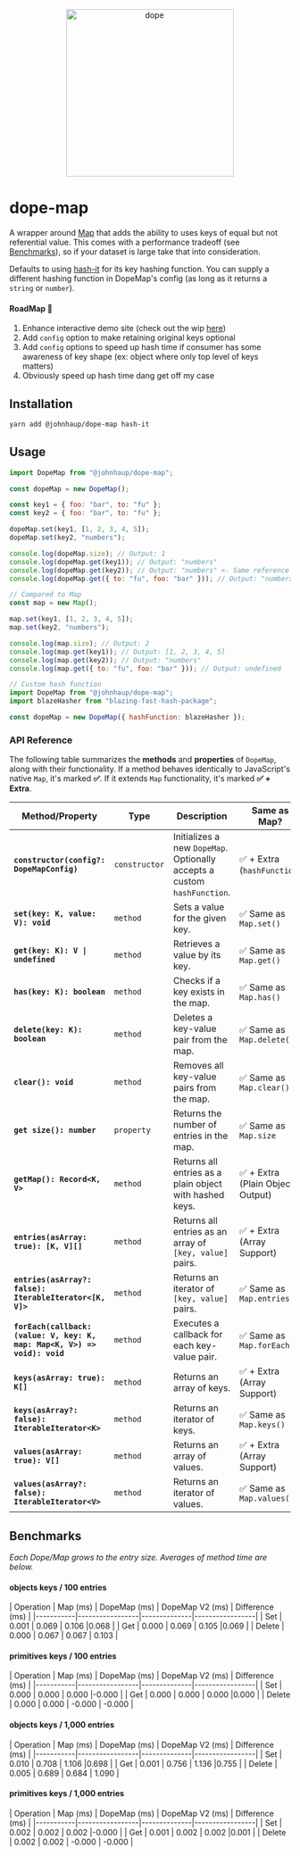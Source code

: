 <div align="center">
  <a href="https://youtu.be/lgErexMUTC0?si=e5aRXD95TYwhgihG">
    <img alt="dope" width=300 src="dope-badges.png">
  </a>
</div>

# dope-map

A wrapper around [Map](https://developer.mozilla.org/en-US/docs/Web/JavaScript/Reference/Global_Objects/Map) that adds the ability to uses keys of equal but not referential value. This comes with a performance tradeoff (see [Benchmarks](#benchmarks)), so if your dataset is large take that into consideration.

Defaults to using [hash-it](https://github.com/planttheidea/hash-it) for its key hashing function. You can supply a different hashing function in DopeMap's config (as long as it returns a `string` or `number`).

#### RoadMap 🚧

1. Enhance interactive demo site (check out the wip <a href="https://johnhaup.github.io/dope-map/" target="_blank">here</a>)
2. Add `config` option to make retaining original keys optional
3. Add `config` options to speed up hash time if consumer has some awareness of key shape (ex: object where only top level of keys matters)
4. Obviously speed up hash time dang get off my case

## Installation

```bash
yarn add @johnhaup/dope-map hash-it
```

## Usage

```javascript
import DopeMap from "@johnhaup/dope-map";

const dopeMap = new DopeMap();

const key1 = { foo: "bar", to: "fu" };
const key2 = { foo: "bar", to: "fu" };

dopeMap.set(key1, [1, 2, 3, 4, 5]);
dopeMap.set(key2, "numbers");

console.log(dopeMap.size); // Output: 1
console.log(dopeMap.get(key1)); // Output: "numbers"
console.log(dopeMap.get(key2)); // Output: "numbers" <- Same reference as above
console.log(dopeMap.get({ to: "fu", foo: "bar" })); // Output: "numbers" <- Same reference as above

// Compared to Map
const map = new Map();

map.set(key1, [1, 2, 3, 4, 5]);
map.set(key2, "numbers");

console.log(map.size); // Output: 2
console.log(map.get(key1)); // Output: [1, 2, 3, 4, 5]
console.log(map.get(key2)); // Output: "numbers"
console.log(map.get({ to: "fu", foo: "bar" })); // Output: undefined
```

```javascript
// Custom hash function
import DopeMap from "@johnhaup/dope-map";
import blazeHasher from "blazing-fast-hash-package";

const dopeMap = new DopeMap({ hashFunction: blazeHasher });
```

### API Reference

The following table summarizes the **methods** and **properties** of `DopeMap`, along with their functionality. If a method behaves identically to JavaScript's native `Map`, it's marked **✅**. If it extends `Map` functionality, it's marked **✅ + Extra**.

| **Method/Property**                                                       | **Type**      | **Description**                                                          | **Same as Map?**                 |
| ------------------------------------------------------------------------- | ------------- | ------------------------------------------------------------------------ | -------------------------------- |
| **`constructor(config?: DopeMapConfig)`**                                 | `constructor` | Initializes a new `DopeMap`. Optionally accepts a custom `hashFunction`. | ✅ + Extra (`hashFunction`)      |
| **`set(key: K, value: V): void`**                                         | `method`      | Sets a value for the given key.                                          | ✅ Same as `Map.set()`           |
| **`get(key: K): V \| undefined`**                                         | `method`      | Retrieves a value by its key.                                            | ✅ Same as `Map.get()`           |
| **`has(key: K): boolean`**                                                | `method`      | Checks if a key exists in the map.                                       | ✅ Same as `Map.has()`           |
| **`delete(key: K): boolean`**                                             | `method`      | Deletes a key-value pair from the map.                                   | ✅ Same as `Map.delete()`        |
| **`clear(): void`**                                                       | `method`      | Removes all key-value pairs from the map.                                | ✅ Same as `Map.clear()`         |
| **`get size(): number`**                                                  | `property`    | Returns the number of entries in the map.                                | ✅ Same as `Map.size`            |
| **`getMap(): Record<K, V>`**                                              | `method`      | Returns all entries as a plain object with hashed keys.                  | ✅ + Extra (Plain Object Output) |
| **`entries(asArray: true): [K, V][]`**                                    | `method`      | Returns all entries as an array of `[key, value]` pairs.                 | ✅ + Extra (Array Support)       |
| **`entries(asArray?: false): IterableIterator<[K, V]>`**                  | `method`      | Returns an iterator of `[key, value]` pairs.                             | ✅ Same as `Map.entries()`       |
| **`forEach(callback: (value: V, key: K, map: Map<K, V>) => void): void`** | `method`      | Executes a callback for each key-value pair.                             | ✅ Same as `Map.forEach()`       |
| **`keys(asArray: true): K[]`**                                            | `method`      | Returns an array of keys.                                                | ✅ + Extra (Array Support)       |
| **`keys(asArray?: false): IterableIterator<K>`**                          | `method`      | Returns an iterator of keys.                                             | ✅ Same as `Map.keys()`          |
| **`values(asArray: true): V[]`**                                          | `method`      | Returns an array of values.                                              | ✅ + Extra (Array Support)       |
| **`values(asArray?: false): IterableIterator<V>`**                        | `method`      | Returns an iterator of values.                                           | ✅ Same as `Map.values()`        |

## Benchmarks

_Each Dope/Map grows to the entry size. Averages of method time are below._

<!-- BENCHMARK RESULTS START -->
#### objects keys / 100 entries
| Operation |  Map (ms) | DopeMap (ms) |  DopeMap V2 (ms) | Difference (ms) |
|-----------|-----------------|--------------|-----------------|
| Set       | 0.001      | 0.069     |  0.106     |0.068          |
| Get       | 0.000      | 0.069     |  0.105     |0.069          |
| Delete    | 0.000      | 0.067     | 0.067          | 0.103          |

#### primitives keys / 100 entries
| Operation |  Map (ms) | DopeMap (ms) |  DopeMap V2 (ms) | Difference (ms) |
|-----------|-----------------|--------------|-----------------|
| Set       | 0.000      | 0.000     |  0.000     |-0.000          |
| Get       | 0.000      | 0.000     |  0.000     |0.000          |
| Delete    | 0.000      | 0.000     | -0.000          | -0.000          |

#### objects keys / 1,000 entries
| Operation |  Map (ms) | DopeMap (ms) |  DopeMap V2 (ms) | Difference (ms) |
|-----------|-----------------|--------------|-----------------|
| Set       | 0.010      | 0.708     |  1.106     |0.698          |
| Get       | 0.001      | 0.756     |  1.136     |0.755          |
| Delete    | 0.005      | 0.689     | 0.684          | 1.090          |

#### primitives keys / 1,000 entries
| Operation |  Map (ms) | DopeMap (ms) |  DopeMap V2 (ms) | Difference (ms) |
|-----------|-----------------|--------------|-----------------|
| Set       | 0.002      | 0.002     |  0.002     |-0.000          |
| Get       | 0.001      | 0.002     |  0.002     |0.001          |
| Delete    | 0.002      | 0.002     | -0.000          | -0.000          |

<!-- BENCHMARK RESULTS END -->
